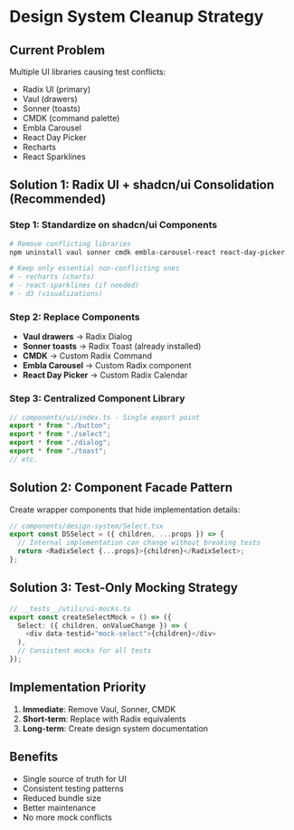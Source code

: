 # Design System Cleanup Strategy

## Current Problem

Multiple UI libraries causing test conflicts:

- Radix UI (primary)
- Vaul (drawers)
- Sonner (toasts)
- CMDK (command palette)
- Embla Carousel
- React Day Picker
- Recharts
- React Sparklines

## **Solution 1: Radix UI + shadcn/ui Consolidation (Recommended)**

### Step 1: Standardize on shadcn/ui Components

```bash
# Remove conflicting libraries
npm uninstall vaul sonner cmdk embla-carousel-react react-day-picker

# Keep only essential non-conflicting ones
# - recharts (charts)
# - react-sparklines (if needed)
# - d3 (visualizations)
```

### Step 2: Replace Components

- **Vaul drawers** → Radix Dialog
- **Sonner toasts** → Radix Toast (already installed)
- **CMDK** → Custom Radix Command
- **Embla Carousel** → Custom Radix component
- **React Day Picker** → Custom Radix Calendar

### Step 3: Centralized Component Library

```typescript
// components/ui/index.ts - Single export point
export * from "./button";
export * from "./select";
export * from "./dialog";
export * from "./toast";
// etc.
```

## **Solution 2: Component Facade Pattern**

Create wrapper components that hide implementation details:

```typescript
// components/design-system/Select.tsx
export const DSSelect = ({ children, ...props }) => {
  // Internal implementation can change without breaking tests
  return <RadixSelect {...props}>{children}</RadixSelect>;
};
```

## **Solution 3: Test-Only Mocking Strategy**

```typescript
// __tests__/utils/ui-mocks.ts
export const createSelectMock = () => ({
  Select: ({ children, onValueChange }) => (
    <div data-testid="mock-select">{children}</div>
  ),
  // Consistent mocks for all tests
});
```

## **Implementation Priority**

1. **Immediate**: Remove Vaul, Sonner, CMDK
2. **Short-term**: Replace with Radix equivalents
3. **Long-term**: Create design system documentation

## **Benefits**

- Single source of truth for UI
- Consistent testing patterns
- Reduced bundle size
- Better maintenance
- No more mock conflicts
